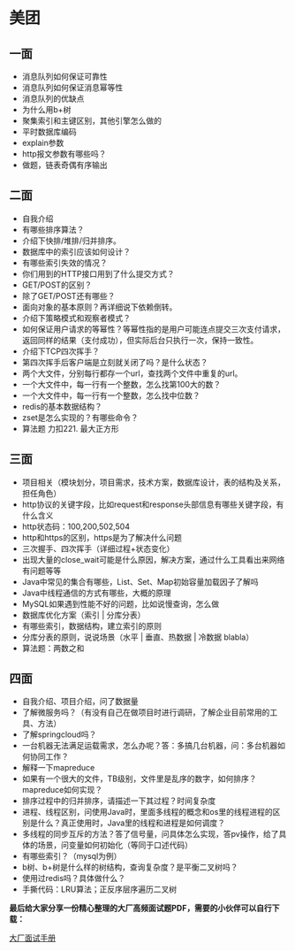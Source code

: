 # 美团

## 一面

- 消息队列如何保证可靠性
- 消息队列如何保证消息幂等性
- 消息队列的优缺点
- 为什么用b+树
- 聚集索引和主键区别，其他引擎怎么做的
- 平时数据库编码
- explain参数
- http报文参数有哪些吗？
- 做题，链表奇偶有序输出

## 二面

- 自我介绍
- 有哪些排序算法？
- 介绍下快排/堆排/归并排序。
- 数据库中的索引应该如何设计？
- 有哪些索引失效的情况？
- 你们用到的HTTP接口用到了什么提交方式？
- GET/POST的区别？
- 除了GET/POST还有哪些？
- 面向对象的基本原则？再详细说下依赖倒转。
- 介绍下策略模式和观察者模式？
- 如何保证用户请求的等幂性？等幂性指的是用户可能连点提交三次支付请求，返回同样的结果（支付成功），但实际后台只执行一次，保持一致性。
- 介绍下TCP四次挥手？
- 第四次挥手后客户端是立刻就关闭了吗？是什么状态？
- 两个大文件，分别每行都存一个url，查找两个文件中重复的url。
- 一个大文件中，每一行有一个整数，怎么找第100大的数？
- 一个大文件中，每一行有一个整数，怎么找中位数？
- redis的基本数据结构？
- zset是怎么实现的？有哪些命令？
- 算法题 力扣221. 最大正方形

## 三面

- 项目相关（模块划分，项目需求，技术方案，数据库设计，表的结构及关系，担任角色）
- http协议的关键字段，比如request和response头部信息有哪些关键字段，有什么含义
- http状态码：100,200,502,504
- http和https的区别，https是为了解决什么问题
- 三次握手、四次挥手（详细过程+状态变化）
- 出现大量的close_wait可能是什么原因，解决方案，通过什么工具看出来网络有问题等等
- Java中常见的集合有哪些，List、Set、Map初始容量加载因子了解吗
- Java中线程通信的方式有哪些，大概的原理
- MySQL如果遇到性能不好的问题，比如说慢查询，怎么做
- 数据库优化方案（索引 | 分库分表）
- 有哪些索引，数据结构，建立索引的原则
- 分库分表的原则，说说场景（水平 | 垂直、热数据 | 冷数据 blabla）
- 算法题：两数之和

## 四面

- 自我介绍、项目介绍，问了数据量
- 了解微服务吗？（有没有自己在做项目时进行调研，了解企业目前常用的工具、方法）
- 了解springcloud吗？
- 一台机器无法满足运载需求，怎么办呢？答：多搞几台机器，问：多台机器如何协同工作？
- 解释一下mapreduce
- 如果有一个很大的文件，TB级别，文件里是乱序的数字，如何排序？mapreduce如何实现？
- 排序过程中的归并排序，请描述一下其过程？时间复杂度
- 进程、线程区别，问使用Java时，里面多线程的概念和os里的线程进程的区别是什么？真正使用时，Java里的线程和进程是如何调度？
- 多线程的同步互斥的方法？答了信号量，问具体怎么实现，答pv操作，给了具体的场景，问变量如何初始化（等同于口述代码）
- 有哪些索引？（mysql为例）
- b树、b+树是什么样的树结构，查询复杂度？是平衡二叉树吗？
- 使用过redis吗？具体做什么？
- 手撕代码：LRU算法；正反序层序遍历二叉树



**最后给大家分享一份精心整理的大厂高频面试题PDF，需要的小伙伴可以自行下载：**

[大厂面试手册](http://mp.weixin.qq.com/s?__biz=Mzg2OTY1NzY0MQ==&mid=2247485445&idx=1&sn=1c6e224b9bb3da457f5ee03894493dbc&chksm=ce98f543f9ef7c55325e3bf336607a370935a6c78dbb68cf86e59f5d68f4c51d175365a189f8#rd)

